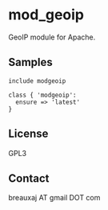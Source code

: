 mod_geoip
=========

GeoIP module for Apache.

Samples
-------
```
include modgeoip
```
```
class { 'modgeoip':
  ensure => 'latest'
}
```

License
-------
GPL3

Contact
-------
breauxaj AT gmail DOT com
